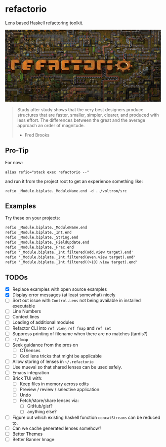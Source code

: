 # refactorio

Lens based Haskell refactoring toolkit.

![refactorio](refactorio.png)

> Study after study shows that the very best designers produce structures that
> are faster, smaller, simpler, clearer, and produced with less effort. The
> differences between the great and the average approach an order of magnitude.
>
> - Fred Brooks

## Pro-Tip

For now:

    alias refio="stack exec refactorio --"

and run it from the project root to get an experience something like:

    refio _Module.biplate._ModuleName.end -d ../voltron/src

## Examples

Try these on your projects:

    refio _Module.biplate._ModuleName.end
    refio _Module.biplate._Int.end
    refio _Module.biplate._String.end
    refio _Module.biplate._FieldUpdate.end
    refio _Module.biplate._Frac.end
    refio '_Module.biplate._Int.filtered(odd.view target).end'
    refio '_Module.biplate._Int.filtered(even.view target).end'
    refio '_Module.biplate._Int.filtered((>10).view target).end'

## TODOs

- [X] Replace examples with open source examples
- [X] Display error messages (at least somewhat) nicely
- [ ] Sort out issue with `Control.Lens` not being available in installed executable
- [ ] Line Numbers
- [ ] Context lines
- [ ] Loading of additional modules
- [ ] Refactor CLI into `ref view`, `ref fmap` and `ref set`
- [ ] Suppress printing of filename when there are no matches (tardis?)
- [ ] `-f/fmap`
- [ ] Seek guidance from the pros on
  - [ ] CT/lenses
  - [ ] Cool lens tricks that might be applicable
- [ ] Allow storing of lenses in `~/.refactorio`
- [ ] Use mueval so that shared lenses can be used safely.
- [ ] Emacs integration
- [ ] Brick TUI with:
  - [ ] Keep files in memory across edits
  - [ ] Preview / review / selective application
  - [ ] Undo
  - [ ] Fetch/store/share lenses via:
    - [ ] GitHub/gist?
    - [ ] anything else?
- [ ] Figure out which existing haskell function `concatStreams` can be reduced to.
- [ ] Can we cache generated lenses somehow?
- [ ] Better Themes
- [ ] Better Banner Image
